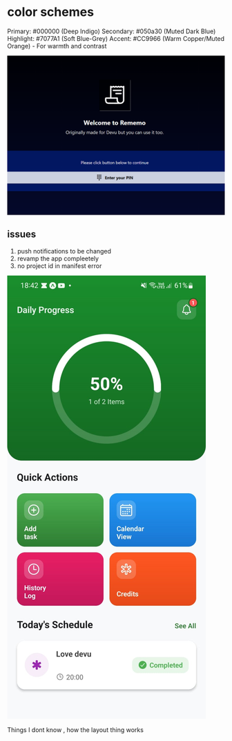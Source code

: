 # color schemes

Primary: #000000 (Deep Indigo)
Secondary: #050a30 (Muted Dark Blue)
Highlight: #7077A1 (Soft Blue-Grey)
Accent: #CC9966 (Warm Copper/Muted Orange) - For warmth and contrast

![](2025-06-17-07-45-27.png)


## issues

1. push notifications to be changed
2. revamp the app compleetely
3. no project id in manifest error

![](2025-06-22-18-43-59.png)

Things I dont know , how the layout thing works